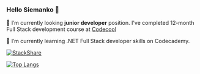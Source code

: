 ### Hello Siemanko 👋
🔭 I’m currently looking **junior developer** position. I've completed 12-month Full Stack development course at [Codecool](https://codecool.com/en/)

🌱 I’m currently learning .NET Full Stack developer skills on Codecademy.

[![StackShare](http://img.shields.io/badge/tech-stack-0690fa.svg?style=flat)](https://stackshare.io/piotrpalacz/my-stack)

[![Top Langs](https://github-readme-stats.vercel.app/api/top-langs/?username=piotrpalacz)](https://github.com/piotrpalacz/github-readme-stats)




